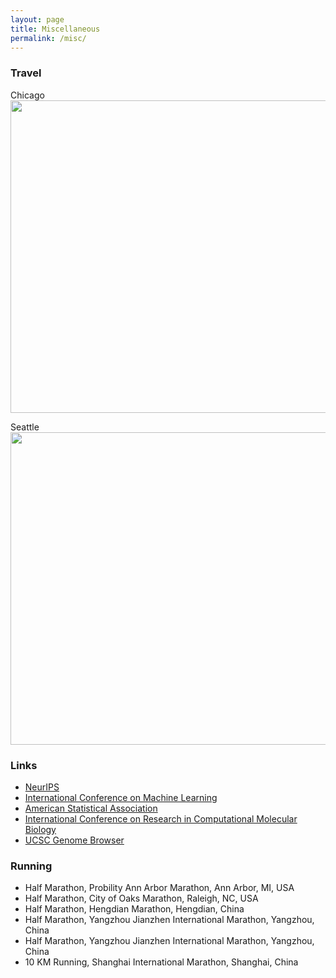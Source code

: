 ```yaml
---
layout: page
title: Miscellaneous
permalink: /misc/
---
```



### Travel

<!---
![Chicago]({{ site.baseurl }}/images/chicago.jpg)

![Park]({{ site.baseurl }}/images/park.JPG)
--->
Chicago
<img src="{{ site.baseurl }}/images/chicago.jpg" width="600" height="500"/>

Seattle
<img src="{{ site.baseurl }}/images/park.JPG" width="600" height="500"/>


### Links

- [NeurIPS](https://www.nips.cc/)
- [International Conference on Machine Learning](https://icml.cc/)
- [American Statistical Association](https://www.amstat.org/)
- [International Conference on Research in Computational Molecular Biology](https://www.recomb2020.org/)
- [UCSC Genome Browser](http://genome.ucsc.edu/index.html)

### Running
- Half Marathon, Probility Ann Arbor Marathon, Ann Arbor, MI, USA
- Half Marathon, City of Oaks Marathon, Raleigh, NC, USA
- Half Marathon, Hengdian Marathon, Hengdian, China
- Half Marathon, Yangzhou Jianzhen International Marathon, Yangzhou, China
- Half Marathon, Yangzhou Jianzhen International Marathon, Yangzhou, China
- 10 KM Running, Shanghai International Marathon, Shanghai, China

